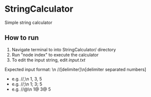 # StringCalculator
Simple string calculator

## How to run
1. Navigate terminal to into StringCalculator/ directory
2. Run "node index" to execute the calculator 
3. To edit the input string, edit *input.txt*

Expected input format: \n
//\[delimiter]\n[delimiter separated numbers]
- e.g. //,\n    1,  3, 5
- e.g. //;\n    1;  3; 5
- e.g. //@\n    1@  3@ 5